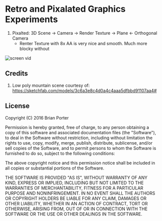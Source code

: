 Retro and Pixalated Graphics Experiments
==============================================

1. Pixalted: 3D Scene -> Camera -> Render Texture -> Plane <- Orthogonal Camera
	- Renter Texture with 8x AA is very nice and smooth. Much more blocky without

![screen vid][Mountain and sunlight low poly scene]


Credits
-------
1. Low poly mountain scene courtesy of: https://sketchfab.com/models/3c6a3e8c4d0a4c4aaa5dfbbd91107aa4#


License
-------

Copyright (C) 2016 Brian Porter

Permission is hereby granted, free of charge, to any person obtaining a copy of this software and associated documentation files (the "Software"), to deal in the Software without restriction, including without limitation the rights to use, copy, modify, merge, publish, distribute, sublicense, and/or sell copies of the Software, and to permit persons to whom the Software is furnished to do so, subject to the following conditions:

The above copyright notice and this permission notice shall be included in all copies or substantial portions of the Software.

THE SOFTWARE IS PROVIDED "AS IS", WITHOUT WARRANTY OF ANY KIND, EXPRESS OR IMPLIED, INCLUDING BUT NOT LIMITED TO THE WARRANTIES OF MERCHANTABILITY, FITNESS FOR A PARTICULAR PURPOSE AND NONINFRINGEMENT. IN NO EVENT SHALL THE AUTHORS OR COPYRIGHT HOLDERS BE LIABLE FOR ANY CLAIM, DAMAGES OR OTHER LIABILITY, WHETHER IN AN ACTION OF CONTRACT, TORT OR OTHERWISE, ARISING FROM, OUT OF OR IN CONNECTION WITH THE SOFTWARE OR THE USE OR OTHER DEALINGS IN THE SOFTWARE.

[Mountain and sunlight low poly scene]: http://imgur.com/PU9vElm.gif